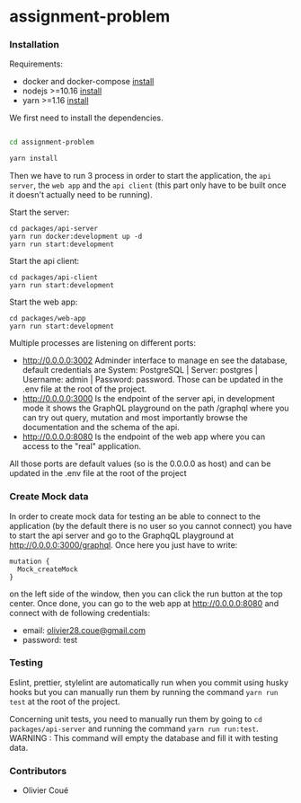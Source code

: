 # assignment-problem


### Installation

Requirements:
* docker and docker-compose [install](https://docs.docker.com/compose/install/)
* nodejs >=10.16 [install](https://nodejs.org/en/)
* yarn >=1.16 [install](https://legacy.yarnpkg.com/en/docs/install)

We first need to install the dependencies.

```bash

cd assignment-problem

yarn install
```

Then we have to run 3 process in order to start the application, the `api server`, the `web app` and the `api client` (this part only have to be built once it doesn't actually need to be running).

Start the server: 
```
cd packages/api-server
yarn run docker:development up -d
yarn run start:development
```

Start the api client:
```
cd packages/api-client
yarn run start:development
```

Start the web app:
```
cd packages/web-app
yarn run start:development
```

Multiple processes are listening on different ports:
   *  http://0.0.0.0:3002 Adminder interface to manage en see the database, default credentials are System: PostgreSQL | Server: postgres | Username: admin | Password: password. Those can be updated in the .env file at the root of the project.
   *  http://0.0.0.0:3000 Is the endpoint of the server api, in development mode it shows the GraphQL playground on the path /graphql where you can try out query, mutation and most importantly browse the documentation and the schema of the api.
   *  http://0.0.0.0:8080 Is the endpoint of the web app where you can access to the "real" application.
   
All those ports are default values (so is the 0.0.0.0 as host) and can be updated in the .env file at the root of the project

### Create Mock data

In order to create mock data for testing an be able to connect to the application (by the default there is no user so you cannot connect) you have to start the api server and go to the GraphqQL playground at http://0.0.0.0:3000/graphql. Once here you just have to write:
```
mutation {
  Mock_createMock
}
```
on the left side of the window, then you can click the run button at the top center. Once done, you can go to the web app at http://0.0.0.0:8080 and connect with de following credentials: 
* email: olivier28.coue@gmail.com
* password: test

### Testing

Eslint, prettier, stylelint are automatically run when you commit using husky hooks but you can manually run them by running the command `yarn run test` at the root of the project.

Concerning unit tests, you need to manually run them by going to `cd packages/api-server` and running the command `yarn run run:test`. WARNING : This command will empty the database and fill it with testing data.  

### Contributors

- Olivier Coué
